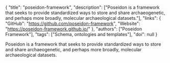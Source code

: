 {
  "title": "poseidon-framework",
  "description": ["Poseidon is a framework that seeks to provide standardized ways to store and share archaeogenetic, and perhaps more broadly, molecular archaeological datasets."],
  "links": {
    "GitHub": "https://github.com/poseidon-framework",
    "Website": "https://poseidon-framework.github.io/"
  },
  "authors": ["Poseidon Framework"],
  "tags": ["Schema, ontologies and templates"],
  "doi": null
}

<!-- Generated by csv2md.R – do not edit by hand -->

Poseidon is a framework that seeks to provide standardized ways to store and share archaeogenetic, and perhaps more broadly, molecular archaeological datasets.